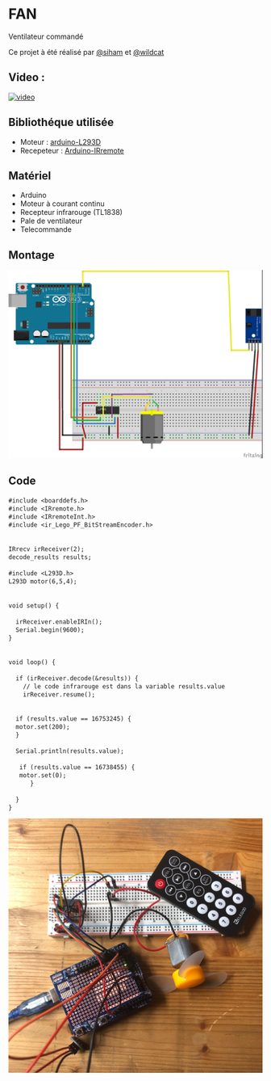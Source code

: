 # FAN

Ventilateur commandé

Ce projet à été réalisé par [@siham](https://github.com/siham87) et [@wildcat](https://github.com/wildcat7534)

## Video :
[![video](https://img.youtube.com/vi/Jj8H_8Ze6cs/0.jpg)](https://www.youtube.com/watch?v=Jj8H_8Ze6cs)


## **Bibliothéque utilisée**
+ Moteur : [arduino-L293D](https://github.com/tylersweat/arduino-L293D)
+ Recepeteur : [Arduino-IRremote](https://github.com/z3t0/Arduino-IRremote)

## **Matériel**
+ Arduino
+ Moteur à courant continu
+ Recepteur infrarouge (TL1838)
+ Pale de ventilateur
+ Telecommande

## **Montage**

![schema : ](ventilo_telecommande.jpg)

## **Code**

```
#include <boarddefs.h>
#include <IRremote.h>
#include <IRremoteInt.h>
#include <ir_Lego_PF_BitStreamEncoder.h>


IRrecv irReceiver(2);
decode_results results;

#include <L293D.h>
L293D motor(6,5,4);


void setup() {

  irReceiver.enableIRIn(); 
  Serial.begin(9600);
}


void loop() {

  if (irReceiver.decode(&results)) {
    // le code infrarouge est dans la variable results.value
    irReceiver.resume();


  if (results.value == 16753245) {
  motor.set(200);
  }  
    
  Serial.println(results.value);

   if (results.value == 16738455) {
   motor.set(0);  
      }

  }
}
```

![photo: ](FAN.jpg)
